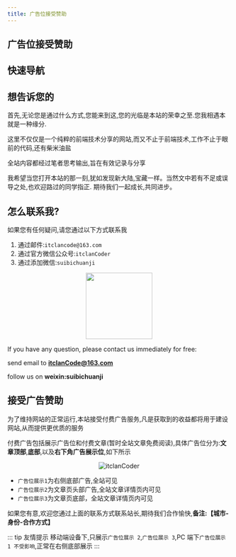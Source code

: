 ```yaml
---
title: 广告位接受赞助
---
```


## 广告位接受赞助

## 快速导航

<TOC />

## 想告诉您的

首先,无论您是通过什么方式,您能来到这,您的光临是本站的荣幸之至.您我相遇本就是一种缘分.

这里不仅仅是一个纯粹的前端技术分享的网站,而又不止于前端技术,工作不止于眼前的代码,还有柴米油盐

全站内容都经过笔者思考输出,旨在有效记录与分享

我希望当您打开本站的那一刻,犹如发现新大陆,宝藏一样。当然文中若有不足或误导之处,也欢迎路过的同学指正. 期待我们一起成长,共同进步。

## 怎么联系我?

如果您有任何疑问,请您通过以下方式联系我

1. 通过邮件:`itclancode@163.com`
2. 通过官方微信公众号:`itclanCoder`
3. 通过添加微信:`suibichuanji`

<div align="center">
     <img class="medium-zoom lazy" src="/images/person-code.jpg" width="150" height="150" />
</div>

If you have any question, please contact us immediately for free:

send email to **itclanCode@163.com**

follow us on **weixin:suibichuanji**

## 接受广告赞助

为了维持网站的正常运行,本站接受付费广告服务,凡是获取到的收益都将用于建设网站,从而提供更优质的服务

付费广告包括展示广告位和付费文章(暂时全站文章免费阅读),具体广告位分为:**文章顶部**,**底部**,以及**右下角广告展示位**,如下所示

<div align="center">
  <img class="medium-zoom lazy admessage" loading="lazy" src="./images/admessage.png" alt="itclanCoder" />
  </div>

- `广告位展示1`为右侧底部广告,全站可见
- `广告位展示2`为文章页头部广告,全站文章详情页内可见
- `广告位展示3`为文章页底部，全站文章详情页内可见

如果您有意,欢迎您通过上面的联系方式联系站长,期待我们合作愉快,**备注:【城市-身份-合作方式】**

::: tip 友情提示
移动端设备下,只展示`广告位展示 2`,`广告位展示 3`,PC 端下`广告位展示 1 不受影响`,正常在右侧底部展示
:::

<div align="center">
<footer-ArticleAdvertiSpace  width="600" height="140"  />

</div>

<style>
     {
    .admessage {
         width:600px;
         height: 500px;
    }
 }

@media screen and (max-width: 768px) {
.admessage {
width:600px;
height: 280px;
}
}

</style>
